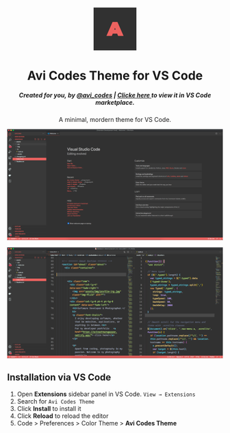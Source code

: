 <p align="center">
  <img alt="Avi Codes Logo" src="Logo.png" width="100" />
</p>
<h1 align="center">
 Avi Codes Theme for VS Code
</h1>
<h5 align="center">Created for you, by <a href="https://www.instagram.com/avi_codes">@avi_codes</a> | <a href="https://marketplace.visualstudio.com/items?itemName=AvinashM.Avi-Codes-theme"> Clicke here </a> to view it in VS Code marketplace.</h5>
<p align="center">
  A minimal, mordern theme for VS Code</a>.
</p>

![demo2](demo1.png)

![demo1](demo.png)


## Installation via VS Code

1. Open **Extensions** sidebar panel in VS Code. `View → Extensions`
2. Search for `Avi Codes Theme`
3. Click **Install** to install it
4. Click **Reload** to reload the editor
5. Code > Preferences > Color Theme > **Avi Codes Theme**
